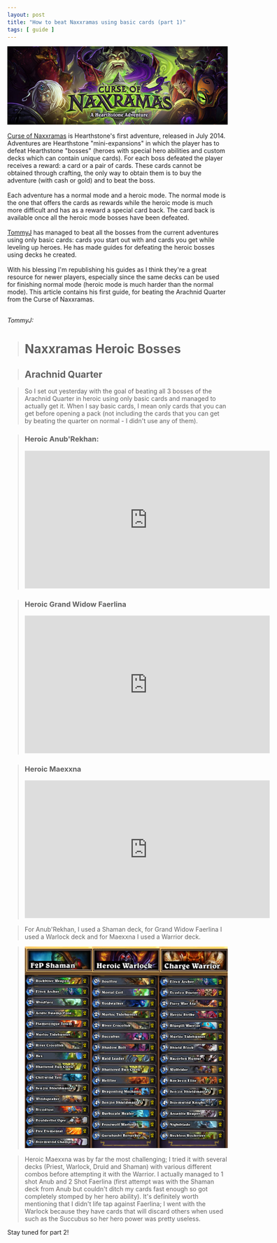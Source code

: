```yaml
--- 
layout: post 
title: "How to beat Naxxramas using basic cards (part 1)"
tags: [ guide ]
---
```


![Curse of Naxxramas](/images/common/curse-of-naxxramas.jpg)


<div class="article-description">

<a href="http://hearthstone.gamepedia.com/Curse_of_Naxxramas">Curse of Naxxramas</a> is Hearthstone's first adventure, released in
July 2014. Adventures are Hearthstone "mini-expansions" in which the player has to defeat Hearthstone "bosses" (heroes
with special hero abilities and custom decks which can contain unique cards). For each boss defeated the player receives
a reward: a card or a pair of cards.  These cards cannot be obtained through crafting, the only way to obtain them is to
buy the adventure (with cash or gold) and to beat the boss.
<br>
<br>
Each adventure has a normal mode and a heroic mode. The normal mode is the one that offers the cards as rewards while
the heroic mode is much more difficult and has as a reward a special card back. The card back is available once all the
heroic mode bosses have been defeated.
<br>
<br>
<a href="https://www.youtube.com/channel/UCSmjrqVod1_sXqFl9AS4fRg">TommyJ</a> has managed to beat all the bosses from the current
adventures using only basic cards: cards you start out with and cards you get while leveling up heroes. He has made
guides for defeating the heroic bosses using decks he created.
<br>
<br>
With his blessing I'm republishing his guides as I think they're a great resource for newer players, especially since
the same decks can be used for finishing normal mode (heroic mode is much harder than the normal mode). This article
contains his first guide, for beating the Arachnid Quarter from the Curse of Naxxramas.
<br>
<br>
</div>

*TommyJ:*

> # Naxxramas Heroic Bosses

> ## Arachnid Quarter

> So I set out yesterday with the goal of beating all 3 bosses of the Arachnid Quarter in heroic using only basic cards
> and managed to actually get it. When I say basic cards, I mean only cards that you can get before opening a pack (not
> including the cards that you can get by beating the quarter on normal - I didn't use any of them).

> ### Heroic Anub'Rekhan:
> <iframe width="560" height="315" src="https://www.youtube.com/embed/DtKsT7jEcBM" frameborder="0" allowfullscreen></iframe>

> ### Heroic Grand Widow Faerlina
> <iframe width="560" height="315" src="https://www.youtube.com/embed/LvIJqZtRKlg" frameborder="0" allowfullscreen></iframe>

> ### Heroic Maexxna
> <iframe width="560" height="315" src="https://www.youtube.com/embed/DtKsT7jEcBM" frameborder="0" allowfullscreen></iframe>

> For Anub'Rekhan, I used a Shaman deck, for Grand Widow Faerlina I used a Warlock deck and for Maexxna I used a Warrior
> deck.

> ![Decks used to beat Arachnid Quarter](/images/posts/beat-naxxramas/arachnid.png)

> Heroic Maexxna was by far the most challenging; I tried it with several decks (Priest, Warlock, Druid and Shaman) with
> various different combos before attempting it with the Warrior. I actually managed to 1 shot Anub and 2 Shot Faerlina
> (first attempt was with the Shaman deck from Anub but couldn't ditch my cards fast enough so got completely stomped by
> her hero ability). It's definitely worth mentioning that I didn't life tap against Faerlina; I went with the Warlock
> because they have cards that will discard others when used such as the Succubus so her hero power was pretty useless.

Stay tuned for part 2!
